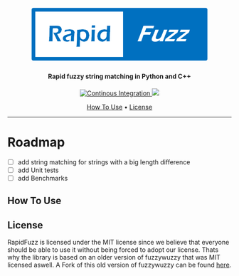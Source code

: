 <h1 align="center">
<img src="https://raw.githubusercontent.com/maxbachmann/rapidfuzz/dev/.github/RapidFuzz.png" alt="RapidFuzz" width="400">
</h1>
<h4 align="center">Rapid fuzzy string matching in Python and C++ </h4>

<p align="center">
  <a href="https://github.com/maxbachmann/rapidfuzz/actions">
    <img src="https://github.com/maxbachmann/rapidfuzz/workflows/Python%20package/badge.svg"
         alt="Continous Integration">
  </a>
  <a href="https://github.com/maxbachmann/rapidfuzz/blob/dev/LICENSE">
    <img src="https://img.shields.io/github/license/rhasspy/rapidfuzz">
  </a>
</p>

<p align="center">
  <a href="#how-to-use">How To Use</a> •
  <a href="#license">License</a>
</p>

---

# Roadmap
- [ ] add string matching for strings with a big length difference
- [ ] add Unit tests
- [ ] add Benchmarks

## How To Use

## License
RapidFuzz is licensed under the MIT license since we believe that everyone should be able to use it without being forced to adopt our license. Thats why the library is based on an older version of fuzzywuzzy that was MIT licensed aswell.
A Fork of this old version of fuzzywuzzy can be found [here](https://github.com/rhasspy/fuzzywuzzy).
